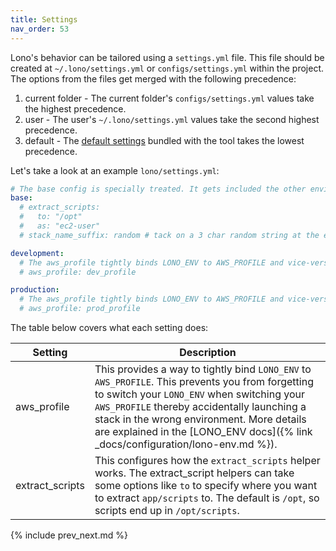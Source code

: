 ```yaml
---
title: Settings
nav_order: 53
---
```


Lono's behavior can be tailored using a `settings.yml` file. This file should be created at `~/.lono/settings.yml` or `configs/settings.yml` within the project.  The options from the files get merged with the following precedence:

1. current folder - The current folder's `configs/settings.yml` values take the highest precedence.
2. user - The user's `~/.lono/settings.yml` values take the second highest precedence.
3. default - The [default settings](https://github.com/tongueroo/lono/blob/master/lib/lono/default/settings.yml) bundled with the tool takes the lowest precedence.

Let's take a look at an example `lono/settings.yml`:

```yaml
# The base config is specially treated. It gets included the other environments automatically.
base:
  # extract_scripts:
  #   to: "/opt"
  #   as: "ec2-user"
  # stack_name_suffix: random # tack on a 3 char random string at the end of the stack name for lono cfn create

development:
  # The aws_profile tightly binds LONO_ENV to AWS_PROFILE and vice-versa.
  # aws_profile: dev_profile

production:
  # The aws_profile tightly binds LONO_ENV to AWS_PROFILE and vice-versa.
  # aws_profile: prod_profile
```

The table below covers what each setting does:

Setting  | Description
------------- | -------------
aws_profile  | This provides a way to tightly bind `LONO_ENV` to `AWS_PROFILE`.  This prevents you from forgetting to switch your `LONO_ENV` when switching your `AWS_PROFILE` thereby accidentally launching a stack in the wrong environment. More details are explained in the [LONO_ENV docs]({% link _docs/configuration/lono-env.md %}).
extract_scripts | This configures how the `extract_scripts` helper works.  The extract_script helpers can take some options like `to` to specify where you want to extract `app/scripts` to.  The default is `/opt`, so scripts end up in `/opt/scripts`.

{% include prev_next.md %}
